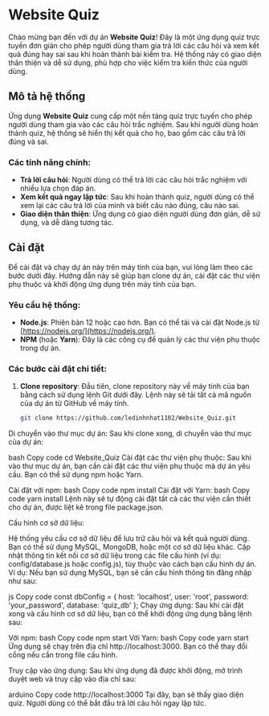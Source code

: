 # Website Quiz

Chào mừng bạn đến với dự án **Website Quiz**! Đây là một ứng dụng quiz trực tuyến đơn giản cho phép người dùng tham gia trả lời các câu hỏi và xem kết quả đúng hay sai sau khi hoàn thành bài kiểm tra. Hệ thống này có giao diện thân thiện và dễ sử dụng, phù hợp cho việc kiểm tra kiến thức của người dùng.

## Mô tả hệ thống

Ứng dụng **Website Quiz** cung cấp một nền tảng quiz trực tuyến cho phép người dùng tham gia vào các câu hỏi trắc nghiệm. Sau khi người dùng hoàn thành quiz, hệ thống sẽ hiển thị kết quả cho họ, bao gồm các câu trả lời đúng và sai.

### Các tính năng chính:
- **Trả lời câu hỏi**: Người dùng có thể trả lời các câu hỏi trắc nghiệm với nhiều lựa chọn đáp án. 
- **Xem kết quả ngay lập tức**: Sau khi hoàn thành quiz, người dùng có thể xem lại các câu trả lời của mình và biết câu nào đúng, câu nào sai.
- **Giao diện thân thiện**: Ứng dụng có giao diện người dùng đơn giản, dễ sử dụng, và dễ dàng tương tác.

## Cài đặt

Để cài đặt và chạy dự án này trên máy tính của bạn, vui lòng làm theo các bước dưới đây. Hướng dẫn này sẽ giúp bạn clone dự án, cài đặt các thư viện phụ thuộc và khởi động ứng dụng trên máy tính của bạn.

### Yêu cầu hệ thống:
- **Node.js**: Phiên bản 12 hoặc cao hơn. Bạn có thể tải và cài đặt Node.js từ [https://nodejs.org/](https://nodejs.org/).
- **NPM** (hoặc **Yarn**): Đây là các công cụ để quản lý các thư viện phụ thuộc trong dự án.

### Các bước cài đặt chi tiết:

1. **Clone repository**:
   Đầu tiên, clone repository này về máy tính của bạn bằng cách sử dụng lệnh Git dưới đây. Lệnh này sẽ tải tất cả mã nguồn của dự án từ GitHub về máy tính.

   ```bash
   git clone https://github.com/ledinhnhat1102/Website_Quiz.git
Di chuyển vào thư mục dự án: Sau khi clone xong, di chuyển vào thư mục của dự án:

bash
Copy code
cd Website_Quiz
Cài đặt các thư viện phụ thuộc: Sau khi vào thư mục dự án, bạn cần cài đặt các thư viện phụ thuộc mà dự án yêu cầu. Bạn có thể sử dụng npm hoặc Yarn.

Cài đặt với npm:
bash
Copy code
npm install
Cài đặt với Yarn:
bash
Copy code
yarn install
Lệnh này sẽ tự động cài đặt tất cả các thư viện cần thiết cho dự án, được liệt kê trong file package.json.

Cấu hình cơ sở dữ liệu:

Hệ thống yêu cầu cơ sở dữ liệu để lưu trữ câu hỏi và kết quả người dùng. Bạn có thể sử dụng MySQL, MongoDB, hoặc một cơ sở dữ liệu khác.
Cập nhật thông tin kết nối cơ sở dữ liệu trong các file cấu hình (ví dụ: config/database.js hoặc config.js), tùy thuộc vào cách bạn cấu hình dự án.
Ví dụ: Nếu bạn sử dụng MySQL, bạn sẽ cần cấu hình thông tin đăng nhập như sau:

js
Copy code
const dbConfig = {
  host: 'localhost',
  user: 'root',
  password: 'your_password',
  database: 'quiz_db'
};
Chạy ứng dụng: Sau khi cài đặt xong và cấu hình cơ sở dữ liệu, bạn có thể khởi động ứng dụng bằng lệnh sau:

Với npm:
bash
Copy code
npm start
Với Yarn:
bash
Copy code
yarn start
Ứng dụng sẽ chạy trên địa chỉ http://localhost:3000. Bạn có thể thay đổi cổng nếu cần trong file cấu hình.

Truy cập vào ứng dụng: Sau khi ứng dụng đã được khởi động, mở trình duyệt web và truy cập vào địa chỉ sau:

arduino
Copy code
http://localhost:3000
Tại đây, bạn sẽ thấy giao diện quiz. Người dùng có thể bắt đầu trả lời câu hỏi ngay lập tức.
